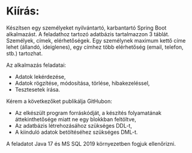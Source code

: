 # Kiírás:

Készítsen egy személyeket nyilvántartó, karbantartó Spring Boot alkalmazást. A feladathoz tartozó
adatbázis tartalmazzon 3 táblát. Személyek, címek, elérhetőségek. Egy személynek maximum kettő címe
lehet (állandó, ideiglenes), egy címhez több elérhetőség (email, telefon, stb.) tartozhat.

Az alkalmazás feladatai:

* Adatok lekérdezése,
* Adatok rögzítése, módosítása, törlése, hibakezeléssel,
* Tesztesetek írása. 

Kérem a következőket publikálja GitHubon:

* Az elkészült program forráskódját, a készítés folyamatának áttekinthetősége miatt ne egy blokkban feltöltve, 
* Az adatbázis létrehozásához szükséges DDL-t,
* A kiinduló adatok betöltéséhez szükséges DML-t.

A feladatot Java 17 és MS SQL 2019 környezetben fogjuk ellenőrizni.
